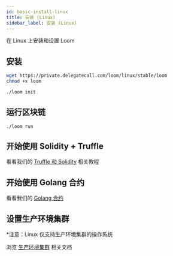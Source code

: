 ```yaml
---
id: basic-install-linux
title: 安装 (Linux)
sidebar_label: 安装 (Linux)
---
```

在 Linux 上安装和设置 Loom

## 安装

```bash
wget https://private.delegatecall.com/loom/linux/stable/loom
chmod +x loom

./loom init
```

## 运行区块链

    ./loom run
    

## 开始使用 Solidity + Truffle

看看我们的 [Truffle 和 Solidity](truffle-deploy.html) 相关教程

## 开始使用 Golang 合约

看看我们的 [Golang 合约](prereqs.html)

## 设置生产环境集群

*注意：Linux 仅支持生产环境集群的操作系统

浏览 [生产环境集群](multi-node-deployment.html) 相关文档